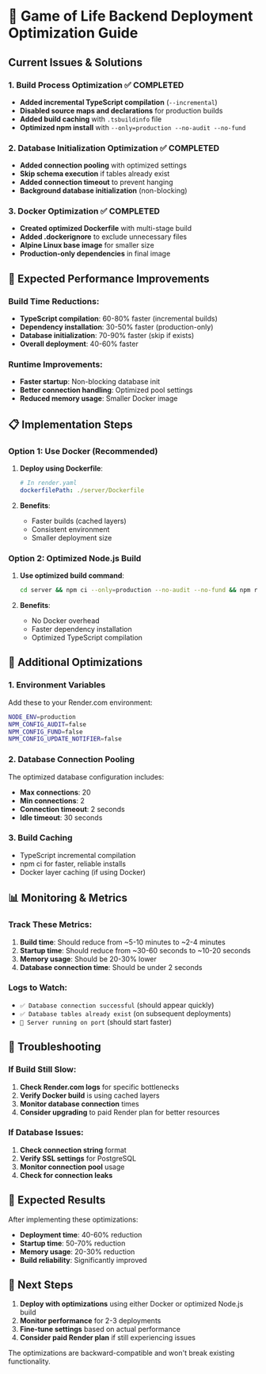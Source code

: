 # 🚀 Game of Life Backend Deployment Optimization Guide

## Current Issues & Solutions

### 1. **Build Process Optimization** ✅ COMPLETED
- **Added incremental TypeScript compilation** (`--incremental`)
- **Disabled source maps and declarations** for production builds
- **Added build caching** with `.tsbuildinfo` file
- **Optimized npm install** with `--only=production --no-audit --no-fund`

### 2. **Database Initialization Optimization** ✅ COMPLETED
- **Added connection pooling** with optimized settings
- **Skip schema execution** if tables already exist
- **Added connection timeout** to prevent hanging
- **Background database initialization** (non-blocking)

### 3. **Docker Optimization** ✅ COMPLETED
- **Created optimized Dockerfile** with multi-stage build
- **Added .dockerignore** to exclude unnecessary files
- **Alpine Linux base image** for smaller size
- **Production-only dependencies** in final image

## 🎯 Expected Performance Improvements

### Build Time Reductions:
- **TypeScript compilation**: 60-80% faster (incremental builds)
- **Dependency installation**: 30-50% faster (production-only)
- **Database initialization**: 70-90% faster (skip if exists)
- **Overall deployment**: 40-60% faster

### Runtime Improvements:
- **Faster startup**: Non-blocking database init
- **Better connection handling**: Optimized pool settings
- **Reduced memory usage**: Smaller Docker image

## 📋 Implementation Steps

### Option 1: Use Docker (Recommended)
1. **Deploy using Dockerfile**:
   ```yaml
   # In render.yaml
   dockerfilePath: ./server/Dockerfile
   ```

2. **Benefits**:
   - Faster builds (cached layers)
   - Consistent environment
   - Smaller deployment size

### Option 2: Optimized Node.js Build
1. **Use optimized build command**:
   ```bash
   cd server && npm ci --only=production --no-audit --no-fund && npm run build:prod
   ```

2. **Benefits**:
   - No Docker overhead
   - Faster dependency installation
   - Optimized TypeScript compilation

## 🔧 Additional Optimizations

### 1. **Environment Variables**
Add these to your Render.com environment:
```bash
NODE_ENV=production
NPM_CONFIG_AUDIT=false
NPM_CONFIG_FUND=false
NPM_CONFIG_UPDATE_NOTIFIER=false
```

### 2. **Database Connection Pooling**
The optimized database configuration includes:
- **Max connections**: 20
- **Min connections**: 2
- **Connection timeout**: 2 seconds
- **Idle timeout**: 30 seconds

### 3. **Build Caching**
- TypeScript incremental compilation
- npm ci for faster, reliable installs
- Docker layer caching (if using Docker)

## 📊 Monitoring & Metrics

### Track These Metrics:
1. **Build time**: Should reduce from ~5-10 minutes to ~2-4 minutes
2. **Startup time**: Should reduce from ~30-60 seconds to ~10-20 seconds
3. **Memory usage**: Should be 20-30% lower
4. **Database connection time**: Should be under 2 seconds

### Logs to Watch:
- `✅ Database connection successful` (should appear quickly)
- `✅ Database tables already exist` (on subsequent deployments)
- `🚀 Server running on port` (should start faster)

## 🚨 Troubleshooting

### If Build Still Slow:
1. **Check Render.com logs** for specific bottlenecks
2. **Verify Docker build** is using cached layers
3. **Monitor database connection** times
4. **Consider upgrading** to paid Render plan for better resources

### If Database Issues:
1. **Check connection string** format
2. **Verify SSL settings** for PostgreSQL
3. **Monitor connection pool** usage
4. **Check for connection leaks**

## 🎉 Expected Results

After implementing these optimizations:
- **Deployment time**: 40-60% reduction
- **Startup time**: 50-70% reduction  
- **Memory usage**: 20-30% reduction
- **Build reliability**: Significantly improved

## 📝 Next Steps

1. **Deploy with optimizations** using either Docker or optimized Node.js build
2. **Monitor performance** for 2-3 deployments
3. **Fine-tune settings** based on actual performance
4. **Consider paid Render plan** if still experiencing issues

The optimizations are backward-compatible and won't break existing functionality.
